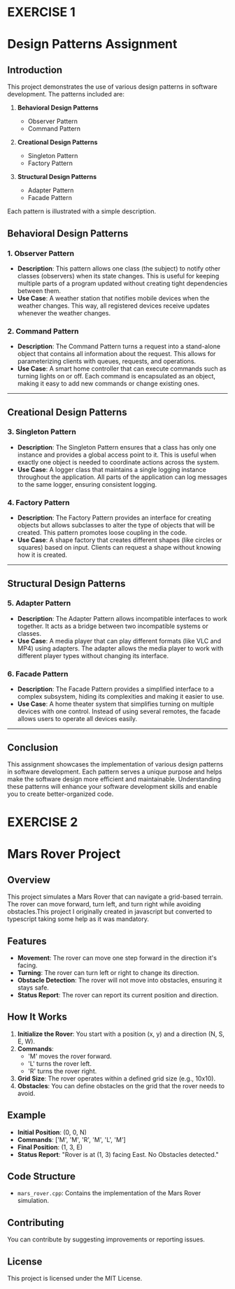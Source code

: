 # EXERCISE 1

# Design Patterns Assignment

## Introduction
This project demonstrates the use of various design patterns in software development. The patterns included are:

1. **Behavioral Design Patterns**
   - Observer Pattern
   - Command Pattern

2. **Creational Design Patterns**
   - Singleton Pattern
   - Factory Pattern

3. **Structural Design Patterns**
   - Adapter Pattern
   - Facade Pattern

Each pattern is illustrated with a simple description.

## Behavioral Design Patterns

### 1. Observer Pattern
- **Description**: This pattern allows one class (the subject) to notify other classes (observers) when its state changes. This is useful for keeping multiple parts of a program updated without creating tight dependencies between them.
- **Use Case**: A weather station that notifies mobile devices when the weather changes. This way, all registered devices receive updates whenever the weather changes.

### 2. Command Pattern
- **Description**: The Command Pattern turns a request into a stand-alone object that contains all information about the request. This allows for parameterizing clients with queues, requests, and operations.
- **Use Case**: A smart home controller that can execute commands such as turning lights on or off. Each command is encapsulated as an object, making it easy to add new commands or change existing ones.

---

## Creational Design Patterns

### 3. Singleton Pattern
- **Description**: The Singleton Pattern ensures that a class has only one instance and provides a global access point to it. This is useful when exactly one object is needed to coordinate actions across the system.
- **Use Case**: A logger class that maintains a single logging instance throughout the application. All parts of the application can log messages to the same logger, ensuring consistent logging.

### 4. Factory Pattern
- **Description**: The Factory Pattern provides an interface for creating objects but allows subclasses to alter the type of objects that will be created. This pattern promotes loose coupling in the code.
- **Use Case**: A shape factory that creates different shapes (like circles or squares) based on input. Clients can request a shape without knowing how it is created.

---

## Structural Design Patterns

### 5. Adapter Pattern
- **Description**: The Adapter Pattern allows incompatible interfaces to work together. It acts as a bridge between two incompatible systems or classes.
- **Use Case**: A media player that can play different formats (like VLC and MP4) using adapters. The adapter allows the media player to work with different player types without changing its interface.

### 6. Facade Pattern
- **Description**: The Facade Pattern provides a simplified interface to a complex subsystem, hiding its complexities and making it easier to use.
- **Use Case**: A home theater system that simplifies turning on multiple devices with one control. Instead of using several remotes, the facade allows users to operate all devices easily.

---

## Conclusion
This assignment showcases the implementation of various design patterns in software development. Each pattern serves a unique purpose and helps make the software design more efficient and maintainable. Understanding these patterns will enhance your software development skills and enable you to create better-organized code.

# EXERCISE 2

# Mars Rover Project

## Overview
This project simulates a Mars Rover that can navigate a grid-based terrain. The rover can move forward, turn left, and turn right while avoiding obstacles.This project I originally created in javascript but converted to typescript taking some help as it was mandatory. 

## Features
- **Movement**: The rover can move one step forward in the direction it's facing.
- **Turning**: The rover can turn left or right to change its direction.
- **Obstacle Detection**: The rover will not move into obstacles, ensuring it stays safe.
- **Status Report**: The rover can report its current position and direction.

## How It Works
1. **Initialize the Rover**: You start with a position (x, y) and a direction (N, S, E, W).
2. **Commands**: 
   - 'M' moves the rover forward.
   - 'L' turns the rover left.
   - 'R' turns the rover right.
3. **Grid Size**: The rover operates within a defined grid size (e.g., 10x10).
4. **Obstacles**: You can define obstacles on the grid that the rover needs to avoid.


## Example
- **Initial Position**: (0, 0, N) 
- **Commands**: ['M', 'M', 'R', 'M', 'L', 'M']
- **Final Position**: (1, 3, E)
- **Status Report**: "Rover is at (1, 3) facing East. No Obstacles detected."

## Code Structure
- `mars_rover.cpp`: Contains the implementation of the Mars Rover simulation.

## Contributing
You can contribute by suggesting improvements or reporting issues.

## License
This project is licensed under the MIT License.
